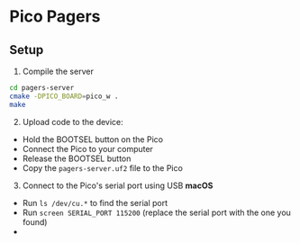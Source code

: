 # Pico Pagers

## Setup
1. Compile the server
```bash
cd pagers-server
cmake -DPICO_BOARD=pico_w .
make
```
2. Upload code to the device:
- Hold the BOOTSEL button on the Pico
- Connect the Pico to your computer
- Release the BOOTSEL button
- Copy the `pagers-server.uf2` file to the Pico

3. Connect to the Pico's serial port using USB
**macOS**
- Run `ls /dev/cu.*` to find the serial port
- Run `screen SERIAL_PORT 115200` (replace the serial port with the one you found)
- 
